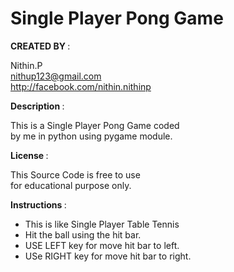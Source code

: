 
                                                                      
        
        
        
        
                  
   <h1><b>Single Player Pong Game </b></h1>                                                                     
                                                                      
 <b>CREATED BY </b>   :  
 
 Nithin.P                                          
 									              	nithup123@gmail.com                               
                    http://facebook.com/nithin.nithinp                
                         
                         
                         
                                                                      
<b> Description  </b> :  

This is a Single Player Pong Game  coded          
                    by me in python using pygame module.              
       
       
                                                                      
 <b>License   </b>    : 
 
 This Source Code is free to use                   
                    for educational purpose only.                     
 
 
                                                                      
 <b>Instructions </b> :  
 <ul>
<li> This is like Single Player Table Tennis </li>          
<li> Hit the ball using the hit bar.  </li>                   
<li> USE LEFT key for move hit bar to left.  </li>            
<li>USe RIGHT key for move hit bar to right.   </li>         
 </ul>                                                                
